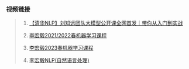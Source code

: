 ### 视频链接

> 1. [【清华NLP】刘知远团队大模型公开课全网首发｜带你从入门到实战 ]( https://www.bilibili.com/video/BV1UG411p7zv)
>
> 2. [李宏毅2021/2022春机器学习课程](https://www.bilibili.com/video/BV1Wv411h7kN)
> 3. [李宏毅2023春机器学习课程](https://www.bilibili.com/video/BV1TD4y137mP)
> 4. [李宏毅NLP(自然语言处理)](https://www.bilibili.com/video/BV1hM4y157xX)